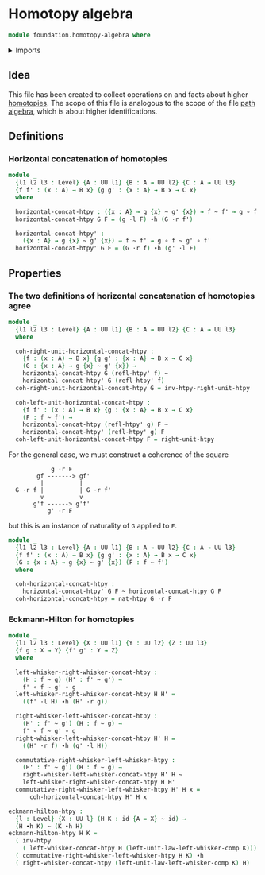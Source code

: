 # Homotopy algebra

```agda
module foundation.homotopy-algebra where
```

<details><summary>Imports</summary>

```agda
open import foundation.action-on-identifications-functions
open import foundation.universe-levels
open import foundation.whiskering-homotopies-composition

open import foundation-core.function-types
open import foundation-core.homotopies
open import foundation-core.identity-types
open import foundation-core.whiskering-homotopies-concatenation
open import foundation-core.whiskering-identifications-concatenation
```

</details>

## Idea

This file has been created to collect operations on and facts about higher
[homotopies](foundation-core.homotopies.md). The scope of this file is analogous
to the scope of the file [path algebra](foundation.path-algebra.md), which is
about higher identifications.

## Definitions

### Horizontal concatenation of homotopies

```agda
module _
  {l1 l2 l3 : Level} {A : UU l1} {B : A → UU l2} {C : A → UU l3}
  {f f' : (x : A) → B x} {g g' : {x : A} → B x → C x}
  where

  horizontal-concat-htpy : ({x : A} → g {x} ~ g' {x}) → f ~ f' → g ∘ f ~ g' ∘ f'
  horizontal-concat-htpy G F = (g ·l F) ∙h (G ·r f')

  horizontal-concat-htpy' :
    ({x : A} → g {x} ~ g' {x}) → f ~ f' → g ∘ f ~ g' ∘ f'
  horizontal-concat-htpy' G F = (G ·r f) ∙h (g' ·l F)
```

## Properties

### The two definitions of horizontal concatenation of homotopies agree

```agda
module _
  {l1 l2 l3 : Level} {A : UU l1} {B : A → UU l2} {C : A → UU l3}
  where

  coh-right-unit-horizontal-concat-htpy :
    {f : (x : A) → B x} {g g' : {x : A} → B x → C x}
    (G : {x : A} → g {x} ~ g' {x}) →
    horizontal-concat-htpy G (refl-htpy' f) ~
    horizontal-concat-htpy' G (refl-htpy' f)
  coh-right-unit-horizontal-concat-htpy G = inv-htpy-right-unit-htpy

  coh-left-unit-horizontal-concat-htpy :
    {f f' : (x : A) → B x} {g : {x : A} → B x → C x}
    (F : f ~ f') →
    horizontal-concat-htpy (refl-htpy' g) F ~
    horizontal-concat-htpy' (refl-htpy' g) F
  coh-left-unit-horizontal-concat-htpy F = right-unit-htpy
```

For the general case, we must construct a coherence of the square

```text
            g ·r F
        gf -------> gf'
         |          |
  G ·r f |          | G ·r f'
         ∨          ∨
       g'f ------> g'f'
           g' ·r F
```

but this is an instance of naturality of `G` applied to `F`.

```agda
module _
  {l1 l2 l3 : Level} {A : UU l1} {B : A → UU l2} {C : A → UU l3}
  {f f' : (x : A) → B x} {g g' : {x : A} → B x → C x}
  (G : {x : A} → g {x} ~ g' {x}) (F : f ~ f')
  where

  coh-horizontal-concat-htpy :
    horizontal-concat-htpy' G F ~ horizontal-concat-htpy G F
  coh-horizontal-concat-htpy = nat-htpy G ·r F
```

### Eckmann-Hilton for homotopies

```agda
module _
  {l1 l2 l3 : Level} {X : UU l1} {Y : UU l2} {Z : UU l3}
  {f g : X → Y} {f' g' : Y → Z}
  where

  left-whisker-right-whisker-concat-htpy :
    (H : f ~ g) (H' : f' ~ g') →
    f' ∘ f ~ g' ∘ g
  left-whisker-right-whisker-concat-htpy H H' =
    ((f' ·l H) ∙h (H' ·r g))

  right-whisker-left-whisker-concat-htpy :
    (H' : f' ~ g') (H : f ~ g) →
    f' ∘ f ~ g' ∘ g
  right-whisker-left-whisker-concat-htpy H' H =
    ((H' ·r f) ∙h (g' ·l H))

  commutative-right-whisker-left-whisker-htpy :
    (H' : f' ~ g') (H : f ~ g) → 
    right-whisker-left-whisker-concat-htpy H' H ~
    left-whisker-right-whisker-concat-htpy H H'
  commutative-right-whisker-left-whisker-htpy H' H x =
      coh-horizontal-concat-htpy H' H x

eckmann-hilton-htpy :
  {l : Level} {X : UU l} (H K : id {A = X} ~ id) →
  (H ∙h K) ~ (K ∙h H)
eckmann-hilton-htpy H K =
  ( inv-htpy
    ( left-whisker-concat-htpy H (left-unit-law-left-whisker-comp K))) ∙h
  ( commutative-right-whisker-left-whisker-htpy H K) ∙h
  ( right-whisker-concat-htpy (left-unit-law-left-whisker-comp K) H)
```
